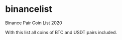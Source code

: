 # binancelist
Binance Pair Coin List 2020

With this list all coins of BTC and USDT pairs included.
